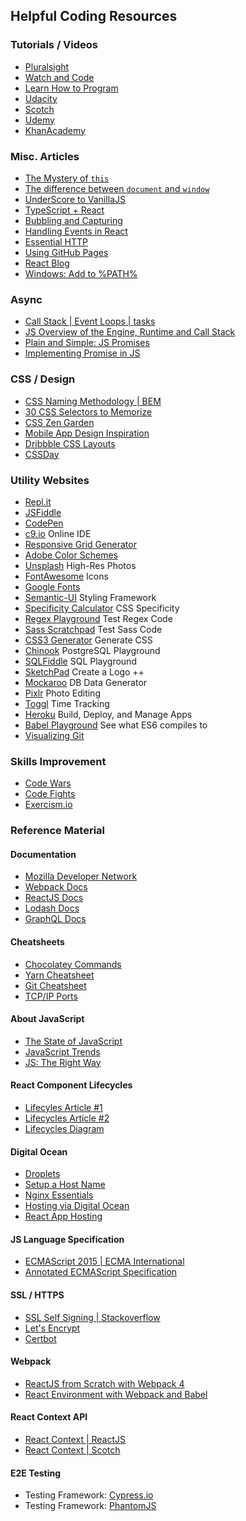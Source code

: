 ## Helpful Coding Resources

### Tutorials / Videos
- [Pluralsight](https://www.pluralsight.com/paths/javascript)
- [Watch and Code](https://watchandcode.com/)
- [Learn How to Program](https://www.learnhowtoprogram.com/courses)
- [Udacity](https://www.udacity.com/courses/all)
- [Scotch](https://scotch.io/tutorials?hFR%5Bcategory%5D%5B0%5D=Tutorials)
- [Udemy](https://www.udemy.com/)
- [KhanAcademy](https://www.khanacademy.org/computing/computer-science/algorithms)

### Misc. Articles
- [The Mystery of `this`](https://dmitripavlutin.com/gentle-explanation-of-this-in-javascript/)
- [The difference between `document` and `window`](http://eligeske.com/jquery/what-is-the-difference-between-document-and-window-objects-2/)
- [UnderScore to VanillaJS](https://medium.com/@camjjenkinson/underscore-first-simple-vanilla-js-implementation-d7ad628b40dc)
- [TypeScript + React](https://blog.logrocket.com/how-why-a-guide-to-using-typescript-with-react-fffb76c61614)
- [Bubbling and Capturing](https://javascript.info/bubbling-and-capturing)
- [Handling Events in React](https://appendto.com/2017/01/react-events-101/)
- [Essential HTTP](https://code.tutsplus.com/tutorials/http-the-protocol-every-web-developer-must-know-part-1--net-31177)
- [Using GitHub Pages](http://thejackalofjavascript.com/your-portfolio-website-with-github-pages/)
- [React Blog](https://reactjs.org/blog/)
- [Windows: Add to %PATH%](http://www.itprotoday.com/management-mobility/how-can-i-add-new-folder-my-system-path)

### Async
- [Call Stack | Event Loops | tasks](https://medium.com/@gaurav.pandvia/understanding-javascript-function-executions-tasks-event-loop-call-stack-more-part-1-5683dea1f5ec)
- [JS Overview of the Engine, Runtime and Call Stack](https://blog.sessionstack.com/how-javascript-works-event-loop-and-the-rise-of-async-programming-5-ways-to-better-coding-with-2f077c4438b5)
- [Plain and Simple: JS Promises](https://coligo.io/javascript-promises-plain-simple/)
- [Implementing Promise in JS](https://www.promisejs.org/implementing/)

### CSS / Design
- [CSS Naming Methodology | BEM](https://css-tricks.com/bem-101/)
- [30 CSS Selectors to Memorize](https://code.tutsplus.com/tutorials/the-30-css-selectors-you-must-memorize--net-16048)
- [CSS Zen Garden](http://www.csszengarden.com/)
- [Mobile App Design Inspiration](http://www.csswinner.com/blog/10-best-resources-for-mobile-app-design-inspiration)
- [Dribbble CSS Layouts](https://dribbble.com/tags/website)
- [CSSDay](http://2016.cssday.io/)

### Utility Websites
- [Repl.it](https://repl.it/)
- [JSFiddle](https://jsfiddle.net/)
- [CodePen](https://codepen.io/)
- [c9.io](https://c9.io/login) Online IDE
- [Responsive Grid Generator](http://www.responsivegridsystem.com/calculator/)
- [Adobe Color Schemes](https://color.adobe.com/create/color-wheel/)
- [Unsplash](https://unsplash.com/) High-Res Photos
- [FontAwesome](https://fontawesome.com/) Icons
- [Google Fonts](https://fonts.google.com/)
- [Semantic-UI](https://semantic-ui.com/) Styling Framework
- [Specificity Calculator](https://specificity.keegan.st/) CSS Specificity
- [Regex Playground](https://regexr.com/) Test Regex Code
- [Sass Scratchpad](https://www.sassmeister.com/) Test Sass Code
- [CSS3 Generator](http://css3generator.com/) Generate CSS
- [Chinook](https://chinook.ml/) PostgreSQL Playground
- [SQLFiddle](http://sqlfiddle.com/) SQL Playground
- [SketchPad](https://sketch.io/sketchpad/) Create a Logo ++
- [Mockaroo](https://www.mockaroo.com/) DB Data Generator
- [Pixlr](https://pixlr.com/) Photo Editing
- [Toggl](https://toggl.com/) Time Tracking
- [Heroku](https://heroku.com) Build, Deploy, and Manage Apps
- [Babel Playground](https://babeljs.io/repl/) See what ES6 compiles to
- [Visualizing Git](http://git-school.github.io/visualizing-git/)

### Skills Improvement
- [Code Wars](https://www.codewars.com/)
- [Code Fights](https://codefights.com/)
- [Exercism.io](http://exercism.io/)

### Reference Material  
#### Documentation
- [Mozilla Developer Network](https://developer.mozilla.org/en-US/)
- [Webpack Docs](https://webpack.js.org/concepts/)
- [ReactJS Docs](https://reactjs.org/docs/hello-world.html)
- [Lodash Docs](https://lodash.com/docs/4.17.5)
- [GraphQL Docs](https://graphql.org/learn/)
#### Cheatsheets
- [Chocolatey Commands](https://chocolatey.org/docs/commands-reference)
- [Yarn Cheatsheet](https://shift.infinite.red/npm-vs-yarn-cheat-sheet-8755b092e5cc)
- [Git Cheatsheet](http://ohshitgit.com/)
- [TCP/IP Ports](http://www.meridianoutpost.com/resources/articles/well-known-tcpip-ports.php)
#### About JavaScript 
- [The State of JavaScript](https://stateofjs.com/2017/front-end/results)
- [JavaScript Trends](https://bestof.js.org/tags/framework/trending/last-3-months)
- [JS: The Right Way](http://jstherightway.org/#the-good-parts)
#### React Component Lifecycles 
- [Lifecyles Article #1](http://busypeoples.github.io/post/react-component-lifecycle/)
- [Lifecycles Article #2](https://medium.com/@baphemot/understanding-reactjs-component-life-cycle-823a640b3e8d)
- [Lifecycles Diagram](http://projects.wojtekmaj.pl/react-lifecycle-methods-diagram/)
#### Digital Ocean
- [Droplets](https://cloud.digitalocean.com/droplets?i=7735e9)
- [Setup a Host Name](https://www.digitalocean.com/community/tutorials/how-to-set-up-a-host-name-with-digitalocean)
- [Nginx Essentials](https://www.digitalocean.com/community/tutorials/nginx-essentials-installation-and-configuration-troubleshooting)
- [Hosting via Digital Ocean](https://github.com/Peridigital/Hosting-demo-postgres)
- [React App Hosting](https://medium.freecodecamp.org/i-built-this-now-what-how-to-deploy-a-react-app-on-a-digitalocean-droplet-662de0fe3f48) 
#### JS Language Specification
- [ECMAScript 2015 | ECMA International](http://www.ecma-international.org/ecma-262/6.0/ECMA-262.pdf)
- [Annotated ECMAScript Specification](https://es5.github.io/)
#### SSL / HTTPS
- [SSL Self Signing | Stackoverflow](https://stackoverflow.com/questions/21297139/how-do-you-sign-a-certificate-signing-request-with-your-certification-authority/21340898#21340898)
- [Let's Encrypt](https://www.digitalocean.com/community/tutorials/how-to-secure-nginx-with-let-s-encrypt-on-ubuntu-16-04)
- [Certbot](https://certbot.eff.org/)
#### Webpack
- [ReactJS from Scratch with Webpack 4](https://medium.freecodecamp.org/part-1-react-app-from-scratch-using-webpack-4-562b1d231e75)
- [React Environment with Webpack and Babel](https://scotch.io/tutorials/setup-a-react-environment-using-webpack-and-babel)
#### React Context API
- [React Context | ReactJS](https://reactjs.org/docs/context.html#reactcreatecontext)
- [React Context | Scotch](https://scotch.io/bar-talk/exciting-new-features-react-163-bye-componentwillreceiveprops-hello-new-context-api)
#### E2E Testing
- Testing Framework: [Cypress.io](https://www.cypress.io/)
- Testing Framework: [PhantomJS](https://github.com/ariya/phantomjs)
